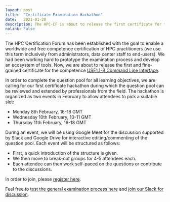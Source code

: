 ```yaml
---
layout: post
title:  "Certificate Examination Hackathon"
date:   2021-01-20
description: The HPC-CF is about to release the first certificate for the Command Line Interface. The goal of this Hackathon is to involve the community in order to complete the question pool.
nolink: False
---
```


The HPC Certification Forum has been established with the goal to enable a worldwide and free competence certification of HPC practitioners (we use this term inclusively from administrators, data center staff to end-users).
We had been working hard to prototype the examination process and develop an ecosystem of tools. Now, we are about to release the first and fine-grained certificate for the competence
[USE1.1-B Command Line Interface](https://www.hpc-certification.org/wiki/skill-tree/use/1/1/b).

In order to complete the question pool for all learning objectives, we are calling for our first certificate hackathon during which the question pool can be reviewed and extended by professionals from the field.
The hackathon is organized as two events in February to allow attendees to pick a suitable slot:
- Monday 8th February, 16-18 GMT
- Wednesday 10th February, 10-11 GMT
- Thursday 11th February, 16-18 GMT

During an event, we will be using Google Meet for the discussion supported by Slack and Google Drive for interactive editing/commenting of the question pool.
Each event will be structured as follows:
- First, a quick introduction of the structure is given.
- We then move to break-out groups for 4-5 attendees each.
- Each attendee can then work self-paced on the questions or contribute to the discussions.

In order to join, please [register here](https://forms.gle/qsk5rZ714Gq9YMxr6).

Feel free to [test the general examination process here](https://www.hpc-certification.org/examiner?exam=example) and
[join our Slack for discussion](https://join.slack.com/t/hpc-certification/shared_invite/zt-4h4w3ldt-wrG_URr6u6YYUK5Ija6K0Q).
